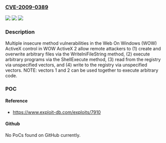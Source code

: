 ### [CVE-2009-0389](https://cve.mitre.org/cgi-bin/cvename.cgi?name=CVE-2009-0389)
![](https://img.shields.io/static/v1?label=Product&message=n%2Fa&color=blue)
![](https://img.shields.io/static/v1?label=Version&message=n%2Fa&color=blue)
![](https://img.shields.io/static/v1?label=Vulnerability&message=n%2Fa&color=brighgreen)

### Description

Multiple insecure method vulnerabilities in the Web On Windows (WOW) ActiveX control in WOW ActiveX 2 allow remote attackers to (1) create and overwrite arbitrary files via the WriteIniFileString method, (2) execute arbitrary programs via the ShellExecute method, (3) read from the registry via unspecified vectors, and (4) write to the registry via unspecified vectors.  NOTE: vectors 1 and 2 can be used together to execute arbitrary code.

### POC

#### Reference
- https://www.exploit-db.com/exploits/7910

#### Github
No PoCs found on GitHub currently.


